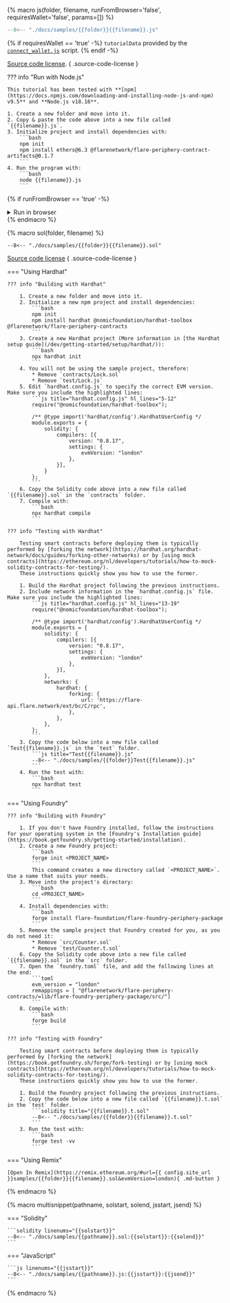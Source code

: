 {% macro js(folder, filename, runFromBrowser='false', requiresWallet='false', params=[]) %}

```js title="{{filename}}.js" linenums="1"
--8<-- "./docs/samples/{{folder}}{{filename}}.js"
```

{% if requiresWallet == 'true' -%}
`tutorialData` provided by the [`connect_wallet.js`](/assets/javascripts/connect_wallet.js) script. 
{% endif -%}

[Source code license](https://github.com/flare-foundation/docs/blob/main/LICENSE.md).
{ .source-code-license }

??? info "Run with Node.js"

    This tutorial has been tested with **[npm](https://docs.npmjs.com/downloading-and-installing-node-js-and-npm) v9.5** and **Node.js v18.16**.

    1. Create a new folder and move into it.
    2. Copy & paste the code above into a new file called `{{filename}}.js`.
    3. Initialize project and install dependencies with:
        ```bash
        npm init
        npm install ethers@6.3 @flarenetwork/flare-periphery-contract-artifacts@0.1.7
        ```
    4. Run the program with:
        ```bash
        node {{filename}}.js
        ```

{% if runFromBrowser == 'true' -%}
<script>
async function {{filename | replace('-', '_')}}_runner() {
  console.old_log = console.log;
  if (!document.getElementById('{{filename}}-run-me-box').hasAttribute('open')) {
    console.log = console.old_log;
    return;
  }
  console.old_log = console.log;
  output = document.getElementById('{{filename}}-output').getElementsByTagName('code')[0];
  output.textContent = "";
  console.log = function(message) {
    output.textContent += (typeof message == 'object' ? JSON.stringify(message, null, 2) : message) + "\n";
  };
  try {
    await run{{filename | replace('-', '_') }}(
{% for param in params %}document.getElementById('{{param.name}}').value,{% endfor %}
    );
  } catch(error) {
    console.log (error.message);
  }
  console.log = console.old_log;
}
</script>

<details class="run-me" id="{{filename}}-run-me-box">
<summary>Run in browser</summary>
{% for param in params -%}
<label for="{{param.name}}">{{param.name}}:</label>
<input type="text" id="{{param.name}}" name="{{param.name}}" value="{{param.value}}"/>
{%- endfor %}
{% if requiresWallet == 'true' -%}
<script src="/assets/javascripts/connect_wallet.js"></script>
<p>This tutorial requires an account to sign transactions.
Get test currency from <a href="https://faucet.flare.network/">the faucet</a> and click on <b>Connect Wallet</b> before clicking on <b>Run</b>.</p>
<button class="md-button" id="{{filename}}-connect" onclick="connect_wallet('{{filename}}')">Connect Wallet</button>
{%- endif -%}
<button class="md-button" id="{{filename}}-run" onclick="{{filename | replace('-', '_')}}_runner();">Run</button>
``` { #{{filename}}-output }
```
<script type="importmap">
  { "imports": {
      "ethers": "/assets/javascripts/ethers-6.3.esm.min.js",
      "@flarenetwork/flare-periphery-contract-artifacts": "https://esm.run/@flarenetwork/flare-periphery-contract-artifacts@0.1.7",
      "@flarenetwork/flare-periphery-contract-artifacts/dist/coston/StateConnector/libs/ts/utils.js": "/assets/javascripts/utils.js"
  } }
</script>
{% endif %}
</details>
{% endmacro %}

{% macro sol(folder, filename) %}

```solidity title="{{filename}}.sol" linenums="1"
--8<-- "./docs/samples/{{folder}}{{filename}}.sol"
```

[Source code license](https://github.com/flare-foundation/docs/blob/main/LICENSE.md)
{ .source-code-license }

=== "Using Hardhat"

    ??? info "Building with Hardhat"

        1. Create a new folder and move into it.
        2. Initialize a new npm project and install dependencies:
            ```bash
            npm init
            npm install hardhat @nomicfoundation/hardhat-toolbox @flarenetwork/flare-periphery-contracts
            ```
        3. Create a new Hardhat project (More information in [the Hardhat setup guide](/dev/getting-started/setup/hardhat/)):
            ```bash
            npx hardhat init
            ```
        4. You will not be using the sample project, therefore:
            * Remove `contracts/Lock.sol`
            * Remove `test/Lock.js`
        5. Edit `hardhat.config.js` to specify the correct EVM version. Make sure you include the highlighted lines:
            ```js title="hardhat.config.js" hl_lines="5-12"
            require("@nomicfoundation/hardhat-toolbox");

            /** @type import('hardhat/config').HardhatUserConfig */
            module.exports = {
                solidity: {
                    compilers: [{
                        version: "0.8.17",
                        settings: {
                            evmVersion: "london"
                        },
                    }],
                }
            };
            ```
        6. Copy the Solidity code above into a new file called `{{filename}}.sol` in the `contracts` folder.
        7. Compile with:
            ```bash
            npx hardhat compile
            ```

    ??? info "Testing with Hardhat"

        Testing smart contracts before deploying them is typically performed by [forking the network](https://hardhat.org/hardhat-network/docs/guides/forking-other-networks) or by [using mock contracts](https://ethereum.org/nl/developers/tutorials/how-to-mock-solidity-contracts-for-testing/).
        These instructions quickly show you how to use the former.

        1. Build the Hardhat project following the previous instructions.
        2. Include network information in the `hardhat.config.js` file. Make sure you include the highlighted lines:
            ```js title="hardhat.config.js" hl_lines="13-19"
            require("@nomicfoundation/hardhat-toolbox");

            /** @type import('hardhat/config').HardhatUserConfig */
            module.exports = {
                solidity: {
                    compilers: [{
                        version: "0.8.17",
                        settings: {
                            evmVersion: "london"
                        },
                    }],
                },
                networks: {
                    hardhat: {
                        forking: {
                            url: 'https://flare-api.flare.network/ext/bc/C/rpc',
                        },
                    },
                },
            };
            ```
        3. Copy the code below into a new file called `Test{{filename}}.js` in the `test` folder.
            ```js title="Test{{filename}}.js"
            --8<-- "./docs/samples/{{folder}}Test{{filename}}.js"
            ```
        4. Run the test with:
            ```bash
            npx hardhat test
            ```

=== "Using Foundry"

    ??? info "Building with Foundry"

        1. If you don't have Foundry installed, follow the instructions for your operating system in the [Foundry's Installation guide](https://book.getfoundry.sh/getting-started/installation).
        2. Create a new Foundry project:
            ```bash
            forge init <PROJECT_NAME>
            ```
            This command creates a new directory called `<PROJECT_NAME>`. Use a name that suits your needs.
        3. Move into the project's directory:
            ```bash
            cd <PROJECT_NAME>
            ```
        4. Install dependencies with:
            ```bash
            forge install flare-foundation/flare-foundry-periphery-package
            ```
        5. Remove the sample project that Foundry created for you, as you do not need it:
            * Remove `src/Counter.sol`
            * Remove `test/Counter.t.sol`
        6. Copy the Solidity code above into a new file called `{{filename}}.sol` in the `src` folder.
        7. Open the `foundry.toml` file, and add the following lines at the end:
            ```toml
            evm_version = "london"
            remappings = [ "@flarenetwork/flare-periphery-contracts/=lib/flare-foundry-periphery-package/src/"]
            ```
        8. Compile with:
            ```bash
            forge build
            ```

    ??? info "Testing with Foundry"

        Testing smart contracts before deploying them is typically performed by [forking the network](https://book.getfoundry.sh/forge/fork-testing) or by [using mock contracts](https://ethereum.org/nl/developers/tutorials/how-to-mock-solidity-contracts-for-testing/).
        These instructions quickly show you how to use the former.

        1. Build the Foundry project following the previous instructions.
        2. Copy the code below into a new file called `{{filename}}.t.sol` in the `test` folder.
            ```solidity title="{{filename}}.t.sol"
            --8<-- "./docs/samples/{{folder}}{{filename}}.t.sol"
            ```
        3. Run the test with:
            ```bash
            forge test -vv
            ```
=== "Using Remix"

    [Open In Remix](https://remix.ethereum.org/#url={{ config.site_url }}samples/{{folder}}{{filename}}.sol&evmVersion=london){ .md-button }

{% endmacro %}

{% macro multisnippet(pathname, solstart, solend, jsstart, jsend) %}

=== "Solidity"

    ```solidity linenums="{{solstart}}"
    --8<-- "./docs/samples/{{pathname}}.sol:{{solstart}}:{{solend}}"
    ```

=== "JavaScript"

    ```js linenums="{{jsstart}}"
    --8<-- "./docs/samples/{{pathname}}.js:{{jsstart}}:{{jsend}}"
    ```

{% endmacro %}
